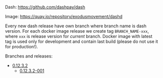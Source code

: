 Dash: https://github.com/dashpay/dash

Image: https://quay.io/repository/exodusmovement/dashd

Every new dash release have own branch where branch name is dash version. For each docker image release we create tag `BRANCH_NAME-xxx`, where `xxx` is release version for *current* branch. Docker image with latest tag is used only for development and contain last build (please do not use it for production!).

Branches and releases:

  - [0.12.3.2](https://github.com/ExodusMovement/docker-dashd/tree/0.12.3.2)
    - [0.12.3.2-001](https://github.com/ExodusMovement/docker-dashd/tree/0.12.3.2-001)

